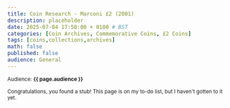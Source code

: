 ```yaml
---
title: Coin Research - Marconi £2 (2001)
description: placeholder
date: 2025-07-04 17:50:00 + 0100 # BST
categories: [Coin Archives, Commemorative Coins, £2 Coins]
tags: [coins,collections,archives]
math: false
published: false
audience: General
---
```

<small>Audience: <b>{{ page.audience }}</b></small>

<small><i class= "fas fa-list-check"></i> Congratulations, you found a stub! This page is on my to-do list, but I haven't gotten to it yet.</small>